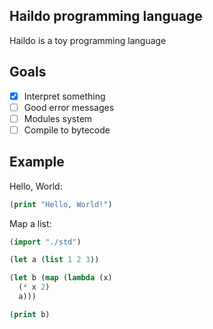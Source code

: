 ## Haildo programming language

Haildo is a toy programming language

## Goals 

- [x] Interpret something
- [ ] Good error messages
- [ ] Modules system
- [ ] Compile to bytecode

## Example

Hello, World:
```lisp
(print "Hello, World!")
```

Map a list:
```lisp
(import "./std")

(let a (list 1 2 3))

(let b (map (lambda (x)
  (* x 2)
  a)))

(print b)
```
